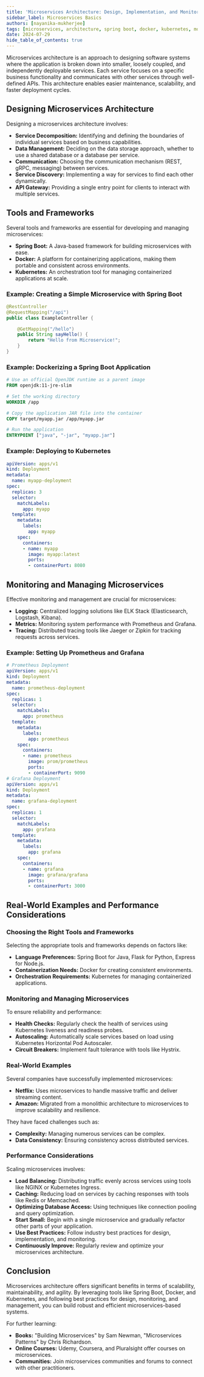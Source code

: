 ```yaml
---
title: 'Microservices Architecture: Design, Implementation, and Monitoring'
sidebar_label: Microservices Basics
authors: [nayanika-mukherjee]
tags: [microservices, architecture, spring boot, docker, kubernetes, monitoring]
date: 2024-07-29
hide_table_of_contents: true
---
```


Microservices architecture is an approach to designing software systems where the application is broken down into smaller, loosely coupled, and independently deployable services. Each service focuses on a specific business functionality and communicates with other services through well-defined APIs. This architecture enables easier maintenance, scalability, and faster deployment cycles.

<!-- truncate -->

## Designing Microservices Architecture

Designing a microservices architecture involves:

- **Service Decomposition:** Identifying and defining the boundaries of individual services based on business capabilities.
- **Data Management:** Deciding on the data storage approach, whether to use a shared database or a database per service.
- **Communication:** Choosing the communication mechanism (REST, gRPC, messaging) between services.
- **Service Discovery:** Implementing a way for services to find each other dynamically.
- **API Gateway:** Providing a single entry point for clients to interact with multiple services.

## Tools and Frameworks

Several tools and frameworks are essential for developing and managing microservices:

- **Spring Boot:** A Java-based framework for building microservices with ease.
- **Docker:** A platform for containerizing applications, making them portable and consistent across environments.
- **Kubernetes:** An orchestration tool for managing containerized applications at scale.

### Example: Creating a Simple Microservice with Spring Boot

```java
@RestController
@RequestMapping("/api")
public class ExampleController {

    @GetMapping("/hello")
    public String sayHello() {
        return "Hello from Microservice!";
    }
}
```
### Example: Dockerizing a Spring Boot Application

```dockerfile
# Use an official OpenJDK runtime as a parent image
FROM openjdk:11-jre-slim

# Set the working directory
WORKDIR /app

# Copy the application JAR file into the container
COPY target/myapp.jar /app/myapp.jar

# Run the application
ENTRYPOINT ["java", "-jar", "myapp.jar"]
```
### Example: Deploying to Kubernetes

```yaml
apiVersion: apps/v1
kind: Deployment
metadata:
  name: myapp-deployment
spec:
  replicas: 3
  selector:
    matchLabels:
      app: myapp
  template:
    metadata:
      labels:
        app: myapp
    spec:
      containers:
      - name: myapp
        image: myapp:latest
        ports:
        - containerPort: 8080
```

## Monitoring and Managing Microservices

Effective monitoring and management are crucial for microservices:

- **Logging:** Centralized logging solutions like ELK Stack (Elasticsearch, Logstash, Kibana).
- **Metrics:** Monitoring system performance with Prometheus and Grafana.
- **Tracing:** Distributed tracing tools like Jaeger or Zipkin for tracking requests across services.

### Example: Setting Up Prometheus and Grafana

```yaml
# Prometheus Deployment
apiVersion: apps/v1
kind: Deployment
metadata:
  name: prometheus-deployment
spec:
  replicas: 1
  selector:
    matchLabels:
      app: prometheus
  template:
    metadata:
      labels:
        app: prometheus
    spec:
      containers:
      - name: prometheus
        image: prom/prometheus
        ports:
        - containerPort: 9090
# Grafana Deployment
apiVersion: apps/v1
kind: Deployment
metadata:
  name: grafana-deployment
spec:
  replicas: 1
  selector:
    matchLabels:
      app: grafana
  template:
    metadata:
      labels:
        app: grafana
    spec:
      containers:
      - name: grafana
        image: grafana/grafana
        ports:
        - containerPort: 3000
```

## Real-World Examples and Performance Considerations

### Choosing the Right Tools and Frameworks
Selecting the appropriate tools and frameworks depends on factors like:

- **Language Preferences:** Spring Boot for Java, Flask for Python, Express for Node.js.
- **Containerization Needs:** Docker for creating consistent environments.
- **Orchestration Requirements:** Kubernetes for managing containerized applications.

### Monitoring and Managing Microservices
To ensure reliability and performance:

- **Health Checks:** Regularly check the health of services using Kubernetes liveness and readiness probes.
- **Autoscaling:** Automatically scale services based on load using Kubernetes Horizontal Pod Autoscaler.
- **Circuit Breakers:** Implement fault tolerance with tools like Hystrix.

### Real-World Examples
Several companies have successfully implemented microservices:

- **Netflix:** Uses microservices to handle massive traffic and deliver streaming content.
- **Amazon:** Migrated from a monolithic architecture to microservices to improve scalability and resilience.

They have faced challenges such as:
- **Complexity:** Managing numerous services can be complex.
- **Data Consistency:** Ensuring consistency across distributed services.

### Performance Considerations
Scaling microservices involves:

- **Load Balancing:** Distributing traffic evenly across services using tools like NGINX or Kubernetes Ingress.
- **Caching:** Reducing load on services by caching responses with tools like Redis or Memcached.
- **Optimizing Database Access:** Using techniques like connection pooling and query optimization.
- **Start Small:** Begin with a single microservice and gradually refactor other parts of your application.
- **Use Best Practices:** Follow industry best practices for design, implementation, and monitoring.
- **Continuously Improve:** Regularly review and optimize your microservices architecture.

## Conclusion

Microservices architecture offers significant benefits in terms of scalability, maintainability, and agility. By leveraging tools like Spring Boot, Docker, and Kubernetes, and following best practices for design, monitoring, and management, you can build robust and efficient microservices-based systems.

For further learning:

- **Books:** "Building Microservices" by Sam Newman, "Microservices Patterns" by Chris Richardson.
- **Online Courses:** Udemy, Coursera, and Pluralsight offer courses on microservices.
- **Communities:** Join microservices communities and forums to connect with other practitioners.